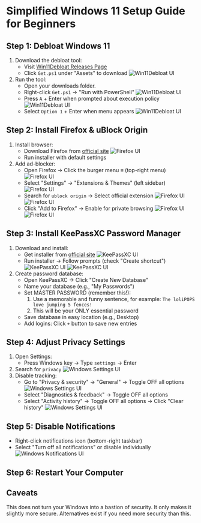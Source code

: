 # Simplified Windows 11 Setup Guide for Beginners

## Step 1: Debloat Windows 11
1. Download the debloat tool:
   - Visit [Win11Debloat Releases Page](https://github.com/Raphire/Win11Debloat/releases)
   - Click `Get.ps1` under "Assets" to download
    ![Win11Debloat UI](pics/win11debloat_1.png)
2. Run the tool:
   - Open your downloads folder.
   - Right-click `Get.ps1` → "Run with PowerShell"
    ![Win11Debloat UI](pics/win11debloat_2.png)
   - Press `A` + Enter when prompted about execution policy
    ![Win11Debloat UI](pics/win11debloat_3.png)
   - Select `Option 1` + Enter when menu appears
    ![Win11Debloat UI](pics/win11debloat_4.png)

## Step 2: Install Firefox & uBlock Origin
1. Install browser:
   - Download Firefox from [official site](https://www.firefox.com)
    ![Firefox UI](pics/firefox_1.png)
   - Run installer with default settings
2. Add ad-blocker:
   - Open Firefox → Click the burger menu ≡ (top-right menu)
    ![Firefox UI](pics/firefox_2.png)
   - Select "Settings" → "Extensions & Themes" (left sidebar)
    ![Firefox UI](pics/firefox_3.png)
   - Search for `ublock origin` → Select official extension
    ![Firefox UI](pics/firefox_4.png)
    ![Firefox UI](pics/firefox_5.png)
   - Click "Add to Firefox" → Enable for private browsing
    ![Firefox UI](pics/firefox_6.png)
    ![Firefox UI](pics/firefox_7.png)

## Step 3: Install KeePassXC Password Manager
1. Download and install:
   - Get installer from [official site](https://keepassxc.org/download/#windows)
    ![KeePassXC UI](pics/keepass_1.png)
   - Run installer → Follow prompts (check "Create shortcut")
    ![KeePassXC UI](pics/keepass_2.png)
    ![KeePassXC UI](pics/keepass_3.png)
2. Create password database:
   - Open KeePassXC → Click "Create New Database"
   - Name your database (e.g., "My Passwords")
   - Set MASTER PASSWORD (remember this!):
       1. Use a memorable and funny sentence, for example: `The loliPOPS love jumping 5 fences!`
       2. This will be your ONLY essential password
   - Save database in easy location (e.g., Desktop)
   - Add logins: Click `+` button to save new entries

## Step 4: Adjust Privacy Settings
1. Open Settings:
   - Press Windows key → Type `settings` → Enter
2. Search for `privacy`
    ![Windows Settings UI](pics/settings_1.png)
3. Disable tracking:
   - Go to "Privacy & security" → "General"
     → Toggle OFF all options
    ![Windows Settings UI](pics/settings_2.png)
   - Select "Diagnostics & feedback"
     → Toggle OFF all options
   - Select "Activity history"
     → Toggle OFF all options → Click "Clear history"
    ![Windows Settings UI](pics/settings_3.png)

## Step 5: Disable Notifications
- Right-click notifications icon (bottom-right taskbar)
- Select "Turn off all notifications" or disable individually
    ![Windows Notifications UI](pics/notifications.png)

## Step 6: Restart Your Computer

## Caveats
This does not turn your Windows into a bastion of security. It only makes it slightly more secure. Alternatives exist if you need more security than this.
